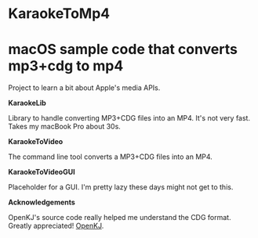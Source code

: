 # KaraokeToMp4
macOS sample code that converts mp3+cdg to mp4
======

Project to learn a bit about Apple's media APIs.  

**KaraokeLib**

Library to handle converting MP3+CDG files into an MP4.  It's not very fast.  Takes my macBook Pro about 30s.

**KaraokeToVideo**

The command line tool converts a MP3+CDG files into an MP4.

**KaraokeToVideoGUI**

Placeholder for a GUI.  I'm pretty lazy these days might not get to this.


**Acknowledgements**

OpenKJ's source code really helped me understand the CDG format.  Greatly appreciated!  [OpenKJ](https://github.com/coyote1357/OpenKJ).